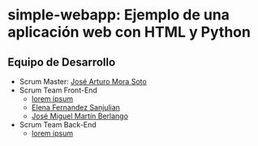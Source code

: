 # simple-webapp: Ejemplo de una aplicación web con HTML y Python

## Equipo de Desarrollo

* Scrum Master: [José Arturo Mora Soto](https://github.com/jarturomora)
* Scrum Team Front-End
  * [lorem ipsum](#)
  * [Elena Fernandez Sanjulian](https://github.com/elena992)
  * [José Miguel Martín Berlango](#)
* Scrum Team Back-End
  * [lorem ipsum](#)